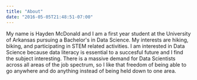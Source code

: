 ```yaml
---
title: "About"
date: "2016-05-05T21:48:51-07:00"
---
```

My name is Hayden McDonald and I am a first year student at the University of Arkansas pursuing a Bachelor's in Data Science. My interests are hiking, biking, and participating in STEM related activities. I am interested in Data Science because data literacy is essential to a succesful future and I find the subject interesting. There is a massive demand for Data Scientists across all areas of the job spectrum, so I like that freedom of being able to go anywhere and do anything instead of being held down to one area.
